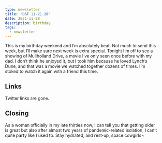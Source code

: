 ```yaml
---
type: newsletter
title: "D&F 11-21-28"
date: 2021-11-28
description: birthday
tags:
  - newsletter
---
```


This is my birthday weekend and I’m absolutely beat. Not much to send this week, but I’ll make sure next week is extra special. Tonight I’m off to see a showing of Mullholland Drive, a movie I’ve only seen once before with my dad. I don’t think he enjoyed it, but I took him because he loved Lynch’s Dune, and that was a movie we watched together dozens of times. I’m stoked to watch it again with a friend this time.

## Links

Twitter links are gone. 

## Closing

As a woman officially in my late thirties now, I can tell you that getting older is great but also after almost two years of pandemic-related isolation, I can’t quite party like I used to. Stay hydrated, and rest-up, space cowgirls~